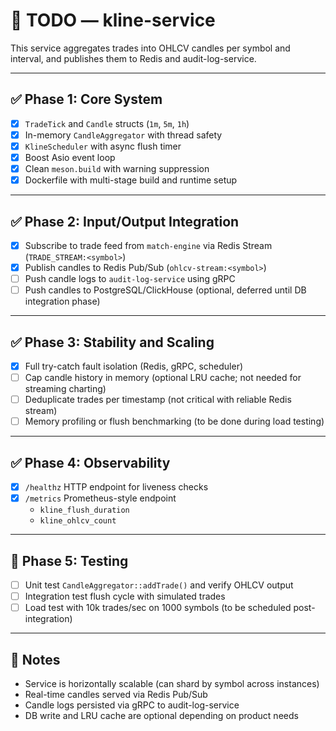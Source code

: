 # 📌 TODO — kline-service

This service aggregates trades into OHLCV candles per symbol and interval, and publishes them to Redis and audit-log-service.

---

## ✅ Phase 1: Core System

- [x] `TradeTick` and `Candle` structs (`1m`, `5m`, `1h`)
- [x] In-memory `CandleAggregator` with thread safety
- [x] `KlineScheduler` with async flush timer
- [x] Boost Asio event loop
- [x] Clean `meson.build` with warning suppression
- [x] Dockerfile with multi-stage build and runtime setup

---

## ✅ Phase 2: Input/Output Integration

- [x] Subscribe to trade feed from `match-engine` via Redis Stream (`TRADE_STREAM:<symbol>`)
- [x] Publish candles to Redis Pub/Sub (`ohlcv-stream:<symbol>`)
- [ ] Push candle logs to `audit-log-service` using gRPC
- [ ] Push candles to PostgreSQL/ClickHouse (optional, deferred until DB integration phase)

---

## ✅ Phase 3: Stability and Scaling

- [x] Full try-catch fault isolation (Redis, gRPC, scheduler)
- [ ] Cap candle history in memory (optional LRU cache; not needed for streaming charting)
- [ ] Deduplicate trades per timestamp (not critical with reliable Redis stream)
- [ ] Memory profiling or flush benchmarking (to be done during load testing)

---

## ✅ Phase 4: Observability

- [x] `/healthz` HTTP endpoint for liveness checks
- [x] `/metrics` Prometheus-style endpoint
  - `kline_flush_duration`
  - `kline_ohlcv_count`

---

## 🧪 Phase 5: Testing

- [ ] Unit test `CandleAggregator::addTrade()` and verify OHLCV output
- [ ] Integration test flush cycle with simulated trades
- [ ] Load test with 10k trades/sec on 1000 symbols (to be scheduled post-integration)

---

## 🧠 Notes

- Service is horizontally scalable (can shard by symbol across instances)
- Real-time candles served via Redis Pub/Sub
- Candle logs persisted via gRPC to audit-log-service
- DB write and LRU cache are optional depending on product needs
